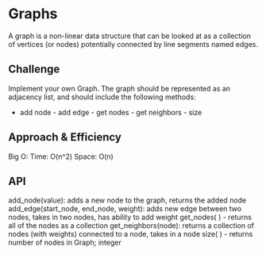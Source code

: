 # Graphs
A graph is a non-linear data structure that can be looked at as a collection of vertices (or nodes) potentially connected by line segments named edges.
## Challenge
Implement your own Graph. The graph should be represented as an adjacency list, and should include the following methods:
- add node - add edge - get nodes - get neighbors - size

## Approach & Efficiency
Big O:
Time: O(n^2)
Space: O(n)


## API

add_node(value): adds a new node to the graph, returns the added node
add_edge(start_node, end_node, weight): adds new edge between two nodes, takes in two nodes, has ability to add weight
get_nodes( ) - returns all of the nodes as a collection
get_neighbors(node): returns a collection of nodes (with weights) connected to a node, takes in a node
size( ) - returns number of nodes in Graph; integer
